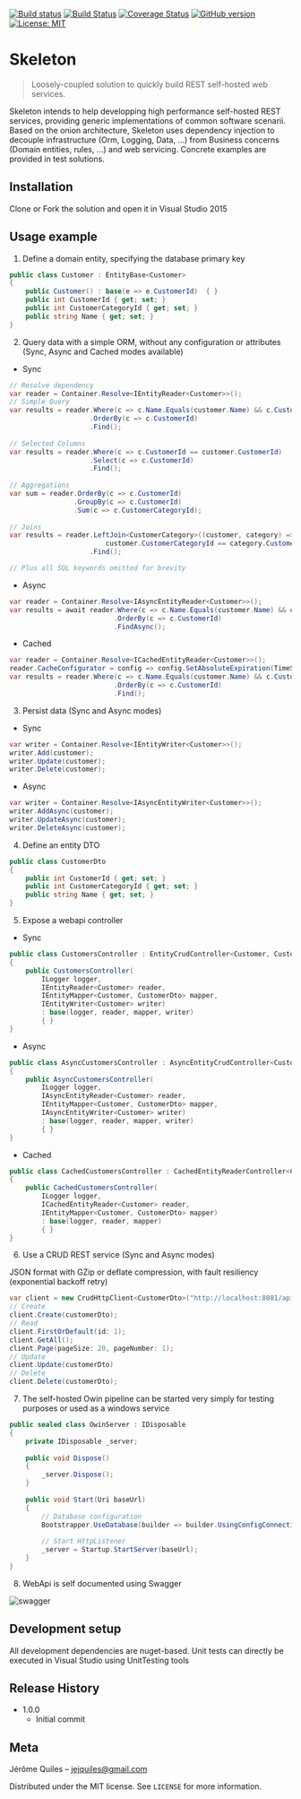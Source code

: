 [![Build status](https://ci.appveyor.com/api/projects/status/7ay8uj64ucfnb7ab?svg=true)](https://ci.appveyor.com/project/jej666/skeleton) 
[![Build Status](https://travis-ci.org/jej666/Skeleton.svg?branch=master)](https://travis-ci.org/jej666/Skeleton)
[![Coverage Status](https://coveralls.io/repos/github/jej666/Skeleton/badge.svg?branch=master)](https://coveralls.io/github/jej666/Skeleton?branch=master) 
[![GitHub version](https://badge.fury.io/gh/jej666%2Fskeleton.svg)](https://badge.fury.io/gh/jej666%2Fskeleton)
[![License: MIT](https://img.shields.io/badge/License-MIT-yellow.svg)](https://opensource.org/licenses/MIT)

# Skeleton
> Loosely-coupled solution to quickly build REST self-hosted web services.


Skeleton intends to help developping high performance self-hosted REST services, providing generic implementations of common software scenarii. 
Based on the onion architecture, Skeleton uses dependency injection to decouple infrastructure (Orm, Logging, Data, ...) from Business concerns (Domain entities, rules, ...) and web servicing. 
Concrete examples are provided in test solutions.

## Installation

Clone or Fork the solution and open it in Visual Studio 2015

## Usage example
1. Define a domain entity, specifying the database primary key
```csharp
public class Customer : EntityBase<Customer>  
{
    public Customer() : base(e => e.CustomerId)  { }
    public int CustomerId { get; set; }
    public int CustomerCategoryId { get; set; }
    public string Name { get; set; }
}
```

2. Query data with a simple ORM, without any configuration or attributes (Sync, Async and Cached modes available)
* Sync
```csharp
// Resolve dependency
var reader = Container.Resolve<IEntityReader<Customer>>();
// Simple Query
var results = reader.Where(c => c.Name.Equals(customer.Name) && c.CustomerId >= 1)
                    .OrderBy(c => c.CustomerId)
                    .Find();
                   
// Selected Columns
var results = reader.Where(c => c.CustomerId == customer.CustomerId)
                    .Select(c => c.CustomerId)
                    .Find();
                    
// Aggregations
var sum = reader.OrderBy(c => c.CustomerId)
                .GroupBy(c => c.CustomerId)
                .Sum(c => c.CustomerCategoryId);
               
// Joins
var results = reader.LeftJoin<CustomerCategory>((customer, category) =>
                        customer.CustomerCategoryId == category.CustomerCategoryId)
                    .Find();

// Plus all SQL keywords omitted for brevity 
```
* Async
```csharp
var reader = Container.Resolve<IAsyncEntityReader<Customer>>();
var results = await reader.Where(c => c.Name.Equals(customer.Name) && c.CustomerId >= 1)
                          .OrderBy(c => c.CustomerId)
                          .FindAsync();
```

* Cached
```csharp
var reader = Container.Resolve<ICachedEntityReader<Customer>>();
reader.CacheConfigurator = config => config.SetAbsoluteExpiration(TimeSpan.FromSeconds(300));
var results = reader.Where(c => c.Name.Equals(customer.Name) && c.CustomerId >= 1)
                          .OrderBy(c => c.CustomerId)
                          .Find();
```

3. Persist data (Sync and Async modes)
* Sync
```csharp
var writer = Container.Resolve<IEntityWriter<Customer>>();
writer.Add(customer);
writer.Update(customer);
writer.Delete(customer);
```
* Async
```csharp
var writer = Container.Resolve<IAsyncEntityWriter<Customer>>();
writer.AddAsync(customer);
writer.UpdateAsync(customer);
writer.DeleteAsync(customer);
```

4. Define an entity DTO
```csharp
public class CustomerDto 
{
    public int CustomerId { get; set; }
    public int CustomerCategoryId { get; set; }
    public string Name { get; set; }
}
```

5. Expose a webapi controller
* Sync

```csharp
public class CustomersController : EntityCrudController<Customer, CustomerDto>  
{
    public CustomersController(
        ILogger logger,
        IEntityReader<Customer> reader,
        IEntityMapper<Customer, CustomerDto> mapper,
        IEntityWriter<Customer> writer)
        : base(logger, reader, mapper, writer)  
        { }
}
```

* Async

```csharp
public class AsyncCustomersController : AsyncEntityCrudController<Customer, CustomerDto> 
{
    public AsyncCustomersController(
        ILogger logger,
        IAsyncEntityReader<Customer> reader,
        IEntityMapper<Customer, CustomerDto> mapper,
        IAsyncEntityWriter<Customer> writer)
        : base(logger, reader, mapper, writer)
        { }
}
```

* Cached

```csharp
public class CachedCustomersController : CachedEntityReaderController<Customer, CustomerDto> 
{
    public CachedCustomersController(
        ILogger logger,
        ICachedEntityReader<Customer> reader,
        IEntityMapper<Customer, CustomerDto> mapper)
        : base(logger, reader, mapper)
        { }
}
```

6. Use a CRUD REST service (Sync and Async modes)

JSON format with GZip or deflate compression, with fault resiliency (exponential backoff retry)
```csharp
var client = new CrudHttpClient<CustomerDto>("http://localhost:8081/api/customers");
// Create
client.Create(customerDto);
// Read
client.FirstOrDefault(id: 1);
client.GetAll();
client.Page(pageSize: 20, pageNumber: 1);
// Update
client.Update(customerDto)
// Delete
client.Delete(customerDto);
```

7. The self-hosted Owin pipeline can be started very simply for testing purposes or used as a windows service

```csharp
public sealed class OwinServer : IDisposable 
{
    private IDisposable _server;
    
    public void Dispose()  
    {
        _server.Dispose();
    }
    
    public void Start(Uri baseUrl)  
    {
        // Database configuration
        Bootstrapper.UseDatabase(builder => builder.UsingConfigConnectionString("Default").Build());
        
        // Start HttpListener
        _server = Startup.StartServer(baseUrl);
    } 
}
```

8. WebApi is self documented using Swagger

![swagger](https://cloud.githubusercontent.com/assets/6336801/25340702/d7eb98ea-2906-11e7-8586-a0303f206a09.PNG)


## Development setup

All development dependencies are nuget-based. Unit tests can directly be executed in Visual Studio using UnitTesting tools

## Release History

* 1.0.0
    * Initial commit

## Meta

Jérôme Quiles – jejquiles@gmail.com

Distributed under the MIT license. See ``LICENSE`` for more information.
